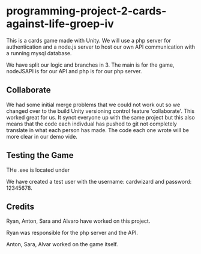 # programming-project-2-cards-against-life-groep-iv

This is a cards game made with Unity. We will use a php server for authentication and a node.js server to host our own API communication with a running mysql database.

We have split our logic and branches in 3. The main is for the game, nodeJSAPI is for our API and php is for our php server.

## Collaborate
We had some initial merge problems that we could not work out so we changed over to the build Unity versioning control feature 'collaborate'.
This worked great for us. It synct everyone up with the same project but this also means that the code each indivdual has pushed to git not completely translate in what each person has made. The code each one wrote will be more clear in our demo vide.


## Testing the Game
THe .exe is located under 
 
We have created a test user with the username: cardwizard and password: 12345678.

## Credits
Ryan, Anton, Sara and Alvaro have worked on this project.

Ryan was responsible for the php server and the API.

Anton, Sara, Alvar worked on the game itself.


